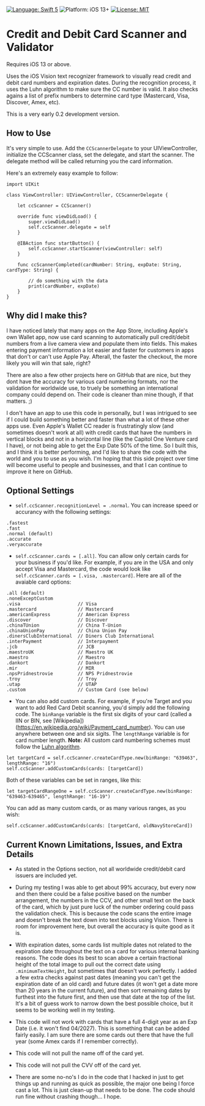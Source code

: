 [![Language: Swift 5](https://img.shields.io/badge/language-Swift5-orange?style=flat&logo=swift)](https://developer.apple.com/swift)
![Platform: iOS 13+](https://img.shields.io/badge/platform-iOS%2013%2B-blue?style=flat&logo=apple)
[![License: MIT](https://img.shields.io/badge/license-MIT-lightgrey?style=flat)](https://github.com/ethanwa/credit-card-scanner-and-validator/blob/main/LICENSE)

# Credit and Debit Card Scanner and Validator
Requires iOS 13 or above.

Uses the iOS Vision text recognizer framework to visually read credit and debit card numbers and expiration dates. During the recognition process, it uses the Luhn algorithm to make sure the CC number is valid. It also checks agains a list of prefix numbers to determine card type (Mastercard, Visa, Discover, Amex, etc).

This is a very early 0.2 development version.

## How to Use

It's very simple to use. Add the `CCScannerDelegate` to your UIViewController, initialize the CCScanner class, set the delegate, and start the scanner. The delegate method will be called returning you the card information. 

Here's an extremely easy example to follow:

```
import UIKit

class ViewController: UIViewController, CCScannerDelegate {
    
    let ccScanner = CCScanner()
    
    override func viewDidLoad() {
        super.viewDidLoad()
        self.ccScanner.delegate = self
    }
    
    @IBAction func startButton() {
        self.ccScanner.startScanner(viewController: self)
    }
    
    func ccScannerCompleted(cardNumber: String, expDate: String, cardType: String) {
        
        // do something with the data
        print(cardNumber, expDate)
    }
}
```

## Why did I make this?

I have noticed lately that many apps on the App Store, including Apple's own Wallet app, now use card scanning to automatically pull credit/debit numbers from a live camera view and populate them into fields. This makes entering payment information a lot easier and faster for customers in apps that don't or can't use Apple Pay. Afterall, the faster the checkout, the more likely you will win that sale, right?

There are also a few other projects here on GitHub that are nice, but they dont have the accuracy for various card numbering formats, nor the validation for worldwide use, to truely be something an international company could depend on. Their code is cleaner than mine though, if that matters. ;)

I don't have an app to use this code in personally, but I was intrigued to see if I could build something better and faster than what a lot of these other apps use. Even Apple's Wallet CC reader is frustratingly slow (and sometimes doesn't work at all) with credit cards that have the numbers in vertical blocks and not in a horizontal line (like the Capitol One Venture card I have), or not being able to get the Exp Date 50% of the time. So I built this, and I think it is better performing, and I'd like to share the code with the world and you to use as you wish. I'm hoping that this side project over time will become useful to people and businesses, and that I can continue to improve it here on GitHub.

## Optional Settings

* `self.ccScanner.recognitionLevel = .normal`. You can increase speed or accurancy with the following settings:

```
.fastest
.fast
.normal (default)
.accurate
.veryaccurate
```

* `self.ccScanner.cards = [.all]`. You can allow only certain cards for your business if you'd like. For example, if you are in the USA and only accept Visa and Mastercard, the code would look like `self.ccScanner.cards = [.visa, .mastercard]`. Here are all of the avaiable card options:

```
.all (default)
.noneExceptCustom
.visa                     // Visa
.mastercard               // Mastercard
.americanExpress          // American Express
.discover                 // Discover
.chinaTUnion              // China T-Union
.chinaUnionPay            // China Union Pay
.dinersClubInternational  // Diners Club International
.interPayment             // Interpayment
.jcb                      // JCB
.maestroUK                // Maestro UK
.maestro                  // Maestro
.dankort                  // Dankort
.mir                      // MIR
.npsPridnestrovie         // NPS Pridnestrovie
.troy                     // Troy
.utap                     // UTAP
.custom                   // Custom Card (see below)
```

* You can also add custom cards. For example, if you're Target and you want to add Red Card Debit scanning, you'd simply add the following code. The `binRange` variable is the first six digits of your card (called a IIN or BIN, see [Wikipedia])(https://en.wikipedia.org/wiki/Payment_card_number). You can use anywhere between one and six sigits. The `lengthRange` variable is for card number length. **Note:** All custom card numbering schemes must follow the [Luhn algorithm](https://en.wikipedia.org/wiki/Luhn_algorithm).

```
let targetCard = self.ccScanner.createCardType.new(binRange: "639463", lengthRange: "16")
self.ccScanner.addCustomCards(cards: [targetCard])
```

Both of these variables can be set in ranges, like this: 

```
let targetCardRangeOne = self.ccScanner.createCardType.new(binRange: "639463-639465", lengthRange: "16-19")
```

You can add as many custom cards, or as many various ranges, as you wish: 

```
self.ccScanner.addCustomCards(cards: [targetCard, oldNavyStoreCard])
```

## Current Known Limitations, Issues, and Extra Details

* As stated in the Options section, not all worldwide credit/debit card issuers are included yet.

* During my testing I was able to get about 99% accuracy, but every now and then there could be a false positive based on the number arrangement, the numbers in the CCV, and other small text on the back of the card, which by just pure luck of the number ordering could pass the validation check. This is because the code scans the entire image and doesn't break the text down into text blocks using Vision. There is room for improvement here, but overall the accuracy is quite good as it is.

* With expiration dates, some cards list multiple dates not related to the expiration date throughout the text on a card for various internal banking reasons. The code does its best to scan above a certain fractional height of the total image to pull out the correct date using `.minimumTextHeight`, but sometimes that doesn't work perfectly. I added a few extra checks against past dates (meaning you can't get the expiration date of an old card) and future dates (it won't get a date more than 20 years in the current future), and then sort remaining dates by furthest into the future first, and then use that date at the top of the list. It's a bit of guess work to narrow down the best possible choice, but it seems to be working well in my testing.

* This code will not work with cards that have a full 4-digit year as an Exp Date (i.e. it won't find 04/2027). This is something that can be added fairly easily. I am sure there are some cards out there that have the full year (some Amex cards if I remember correctly).

* This code will not pull the name off of the card yet.

* This code will not pull the CVV off of the card yet.

* There are some no-no's I do in the code that I hacked in just to get things up and running as quick as possible, the major one being I force cast a lot. This is just clean-up that needs to be done. The code should run fine without crashing though... I hope.

